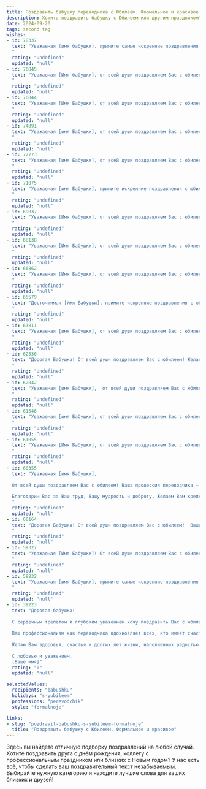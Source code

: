 ```yaml
---
title: Поздравить бабушку переводчика с Юбилеем. Формальное и красивое
description: Хотите поздравить бабушку с Юбилеем или другим праздником? Наш ИИ создаст незабываемое поздравление, а вы обязательно выделитесь среди других.  
date: 2024-09-20
tags: second tag
wishes:
- id: 78337
  text: "Уважаемая (имя бабушки), примите самые искренние поздравления с юбилеем! Ваша жизнь – это яркий пример мудрости, доброты и преданности своему делу. Ваш талант переводчика позволил открыть миру новые горизонты, а ваша любовь и забота стали для нас  настоящим подарком. Желаем Вам крепкого здоровья, душевного спокойствия и долгих лет жизни, наполненных счастьем и радостью!
  "
  rating: "undefined"
  updated: "null"
- id: 76845
  text: "Уважаемая [Имя бабушки], от всей души поздравляем Вас с юбилеем! Ваша многолетняя работа переводчиком – это яркий пример профессионализма, глубокого знания языков и  неиссякаемой любви к своему делу. Желаем Вам здоровья, благополучия и долгих лет жизни, наполненных радостью и  творческими успехами.
  "
  rating: "undefined"
  updated: "null"
- id: 76844
  text: "Уважаемая [Имя Бабушки], от всей души поздравляем Вас с юбилеем!  Ваша кропотливая работа переводчика,  с ее точностью,  вниманием к деталям и  глубоким знанием языков,  служит примером для многих.  Желаем Вам крепкого здоровья,  неиссякаемой энергии,  радости  и благополучия на долгие годы!
  "
  rating: "undefined"
  updated: "null"
- id: 74091
  text: "Уважаемая [имя Бабушки], от всей души поздравляем Вас с юбилеем! Ваша многолетняя работа переводчиком, требующая не только глубокого знания языков, но и такта,  терпения  и  тонкого  понимания  культуры,  заслуживает  наивысшего  уважения. Желаем  Вам  крепкого  здоровья,  неиссякаемой  энергии,  радости  и  счастья  в  каждой  минуте  Вашей  жизни!
  "
  rating: "undefined"
  updated: "null"
- id: 72773
  text: "Уважаемая [имя Бабушки], от всей души поздравляем Вас с юбилеем! Ваша жизнь, посвященная переводческой деятельности,  является примером самоотверженного труда и любви к языку.  Мы восхищаемся Вашим профессионализмом,  глубокими знаниями и вдохновляющим энтузиазмом.  Желаем Вам крепкого здоровья, неиссякаемого оптимизма и благополучия! Пусть каждый день будет наполнен радостью,  а  в Вашем сердце всегда царит мир и покой.
  "
  rating: "undefined"
  updated: "null"
- id: 71075
  text: "Уважаемая [имя Бабушки], примите искренние поздравления с юбилеем!  Ваша профессия переводчика,  основанная на глубоком знании языков и  любви к слову,  заслуживает  глубокого уважения.  Желаем Вам  крепкого здоровья,  неиссякаемой энергии и  радости  от  новых  открытий.
  "
  rating: "undefined"
  updated: "null"
- id: 69037
  text: "Уважаемая [Имя бабушки], от всей души поздравляем Вас с юбилеем! Ваша жизнь – это яркий пример мудрости, доброты и таланта. Мы глубоко восхищаемся Вашей профессией переводчика, ведь Вы не только владели языками, но и с любовью переносили на них культурные ценности, создавая мосты между народами. Желаем Вам крепкого здоровья, душевного тепла и  радости от общения с близкими!
  "
  rating: "undefined"
  updated: "null"
- id: 68138
  text: "Уважаемая [Имя Бабушки], от всей души поздравляем Вас с юбилеем! Ваша жизнь - это яркий пример преданности своему делу, любви к семье и поистине безграничного таланта.  Как переводчик, Вы открывали миру новые горизонты,  способствуя взаимопониманию и культурному обмену.  Желаем Вам крепкого здоровья,  неиссякаемой энергии и  счастья в каждом мгновении жизни!
  "
  rating: "undefined"
  updated: "null"
- id: 66862
  text: "Уважаемая [Имя Бабушки], от всей души поздравляем Вас с юбилеем!  Ваша жизнь - это не только яркий пример долголетия и мудрости, но и удивительный рассказ о преодолении трудностей, об открытиях и о бесконечной любви к близким. Мы восхищаемся Вашим талантом переводчика, который открывал новые горизонты знания и понимания. Желаем Вам крепкого здоровья, благополучия и бесконечной радости в кругу любящих Вас людей!
  "
  rating: "undefined"
  updated: "null"
- id: 65579
  text: "Досточтимая [Имя Бабушки], примите искренние поздравления с юбилеем! Ваша жизнь, наполненная яркими событиями и плодотворным трудом, является примером  самоотверженности и преданности делу.  Как талантливый переводчик, Вы с легкостью преодолевали языковые барьеры, соединяя культуры и способствуя пониманию между людьми. Желаем Вам крепкого здоровья, неиссякаемой энергии и долгих лет жизни, полных радости и любви!
  "
  rating: "undefined"
  updated: "null"
- id: 63811
  text: "Уважаемая [имя Бабушки], от всей души поздравляем Вас с юбилеем!  Ваша жизнь – это яркая история, полная  интересных событий,  мудрости и  огромного опыта.  Ваш талант переводчика, несомненно, был  ценным  вкладом в  международные отношения. Желаем Вам крепкого здоровья,  радости,  мира и  счастья на долгие годы!
  "
  rating: "undefined"
  updated: "null"
- id: 62530
  text: "Дорогая Бабушка! От всей души поздравляем Вас с юбилеем! Желаем Вам крепкого здоровья, бодрости духа и неизменной молодости сердца. Пусть каждый день дарит Вам радость, тепло и любовь близких. Ваше умение понимать и переводить языки всегда восхищало нас, и мы благодарим Вас за то, что Вы делитесь с нами своим богатым опытом и знаниями. С юбилеем!
  "
  rating: "undefined"
  updated: "null"
- id: 62042
  text: "Уважаемая [имя Бабушки],  от всей души поздравляем Вас с юбилеем! Ваша многолетняя работа переводчиком, где Вы с мастерством и точностью передавали смысл, стала настоящим вкладом в культурный обмен. Желаем Вам крепкого здоровья, долголетия,  мира, счастья и новых интересных встреч!
  "
  rating: "undefined"
  updated: "null"
- id: 61546
  text: "Уважаемая [имя Бабушки], от всей души поздравляем Вас с юбилеем! Ваша профессия переводчика - это дар, позволяющий соединять культуры и языки, открывать новые горизонты для людей. Желаем Вам крепкого здоровья, неиссякаемого оптимизма и вдохновения на многие годы!
  "
  rating: "undefined"
  updated: "null"
- id: 61055
  text: "Уважаемая [Имя Бабушки], от всей души поздравляем Вас с юбилеем! Ваша многолетняя работа переводчиком – это пример истинного профессионализма и  преданности своему делу.  Желаем Вам крепкого здоровья,  радости и  многие лета!
  "
  rating: "undefined"
  updated: "null"
- id: 60355
  text: "Уважаемая [имя Бабушки],
  
  От всей души поздравляем Вас с юбилеем! Ваша профессия переводчика – это не просто работа, это настоящее призвание, которое  подарило миру бесценные знания и взаимопонимание.
  
  Благодарим Вас за Ваш труд, Вашу мудрость и доброту. Желаем Вам крепкого здоровья, исполнения всех желаний и долгих лет жизни, наполненных счастьем, любовью и заботой близких!
  "
  rating: "undefined"
  updated: "null"
- id: 60164
  text: "Дорогая Бабушка! От всей души поздравляем Вас с юбилеем!  Ваши многолетние труды переводчика, наполненные  глубоким знанием языков и любовью к своей профессии,  заслуживают  самого глубокого уважения и восхищения.  Желаем Вам крепкого здоровья,  неиссякаемой энергии и  радости  от каждого нового дня!
  "
  rating: "undefined"
  updated: "null"
- id: 59327
  text: "Уважаемая [Имя Бабушки]! От всей души поздравляем Вас с юбилеем!  Ваш талант переводчика,  способный  преодолевать языковые барьеры и  открывать новые горизонты,  достоин  глубокого уважения. Желаем Вам  крепкого здоровья,  неисчерпаемой энергии и  многих  лет  творческих  успехов!
  "
  rating: "undefined"
  updated: "null"
- id: 58832
  text: "Уважаемая [имя Бабушки], примите самые искренние поздравления с юбилеем!  Ваш многолетний опыт работы переводчиком – это  замечательный пример мастерства,  внимания к деталям и  преданности профессии.  Желаем Вам  крепкого здоровья,  радости,  мирного неба над головой и  новых интересных проектов!
  "
  rating: "undefined"
  updated: "null"
- id: 39223
  text: "Дорогая бабушка!
  
  С сердечным трепетом и глубоким уважением хочу поздравить Вас с юбилеем! Этот день — особенный момент, когда мы отмечаем не только Ваши жизненные достижения, но и ту огромную мудрость и доброту, которыми Вы щедро делитесь с нами.
  
  Ваш профессионализм как переводчика вдохновляет всех, кто имеет счастье знать Вас. Вы сумели создать мосты между культурами и языками, открыв перед нами новые горизонты понимания и общения. Ваш труд не просто профессия, а настоящее искусство, способное соединять души и сердца.
  
  Желаю Вам здоровья, счастья и долгих лет жизни, наполненных радостью и любовью близких. Пусть каждый новый день приносит вдохновение, а все Ваши мечты и желания сбываются.
  
  С любовью и уважением,
  [Ваше имя]"
  rating: "0"
  updated: "null"

selectedValues:
  recipients: "babushku"
  holidays: "s-yubileem"
  professions: "perevodchik"
  style: "formalnoje"

links:
- slug: "pozdravit-babushku-s-yubileem-formalnoje"
  title: "Поздравить бабушку с Юбилеем. Формальное и красивое"
---
```


Здесь вы найдете отличную подборку поздравлений на любой случай. 
Хотите поздравить друга с днём рождения, коллегу с профессиональным праздником или близких с Новым годом? У нас есть всё, чтобы сделать ваш поздравительный текст незабываемым. Выбирайте нужную категорию и находите лучшие слова для ваших близких и друзей!
